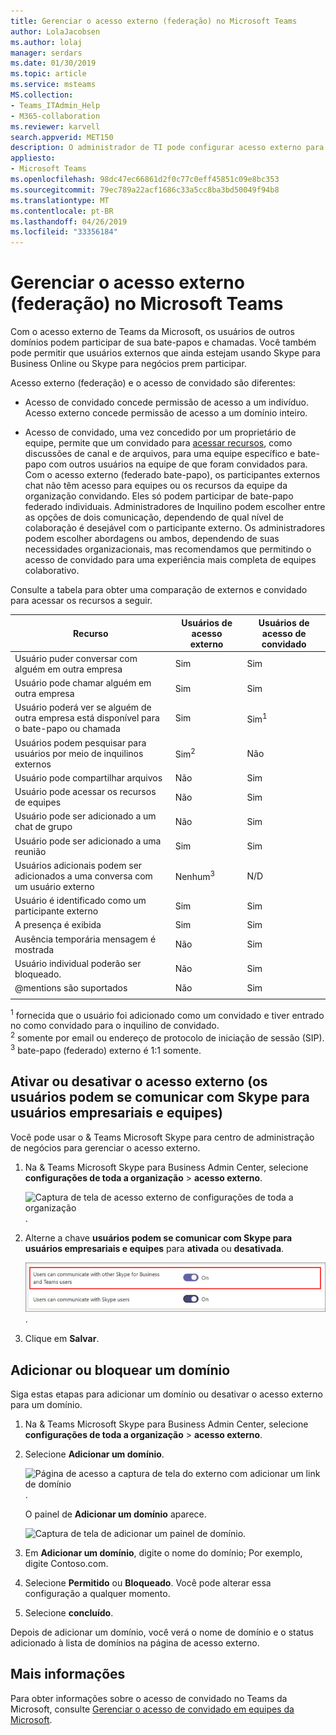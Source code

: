 ```yaml
---
title: Gerenciar o acesso externo (federação) no Microsoft Teams
author: LolaJacobsen
ms.author: lolaj
manager: serdars
ms.date: 01/30/2019
ms.topic: article
ms.service: msteams
MS.collection:
- Teams_ITAdmin_Help
- M365-collaboration
ms.reviewer: karvell
search.appverid: MET150
description: O administrador de TI pode configurar acesso externo para outros domínios (federação) permitir que os usuários desses domínios participar de equipes.
appliesto:
- Microsoft Teams
ms.openlocfilehash: 98dc47ec66861d2f0c77c0eff45851c09e8bc353
ms.sourcegitcommit: 79ec789a22acf1686c33a5cc8ba3bd50049f94b8
ms.translationtype: MT
ms.contentlocale: pt-BR
ms.lasthandoff: 04/26/2019
ms.locfileid: "33356184"
---
```

<a name="manage-external-access-federation-in-microsoft-teams"></a>Gerenciar o acesso externo (federação) no Microsoft Teams
======================================================

Com o acesso externo de Teams da Microsoft, os usuários de outros domínios podem participar de sua bate-papos e chamadas. Você também pode permitir que usuários externos que ainda estejam usando Skype para Business Online ou Skype para negócios prem participar. 

Acesso externo (federação) e o acesso de convidado são diferentes:

- Acesso de convidado concede permissão de acesso a um indivíduo. Acesso externo concede permissão de acesso a um domínio inteiro.

- Acesso de convidado, uma vez concedido por um proprietário de equipe, permite que um convidado para [acessar recursos](guest-experience.md), como discussões de canal e de arquivos, para uma equipe específico e bate-papo com outros usuários na equipe de que foram convidados para. Com o acesso externo (federado bate-papo), os participantes externos chat não têm acesso para equipes ou os recursos da equipe da organização convidando. Eles só podem participar de bate-papo federado individuais. Administradores de Inquilino podem escolher entre as opções de dois comunicação, dependendo de qual nível de colaboração é desejável com o participante externo. Os administradores podem escolher abordagens ou ambos, dependendo de suas necessidades organizacionais, mas recomendamos que permitindo o acesso de convidado para uma experiência mais completa de equipes colaborativo. 

Consulte a tabela para obter uma comparação de externos e convidado para acessar os recursos a seguir.

| Recurso | Usuários de acesso externo | Usuários de acesso de convidado |
|---------|-----------------------|--------------------|
| Usuário puder conversar com alguém em outra empresa | Sim |Sim |
| Usuário pode chamar alguém em outra empresa | Sim | Sim |
| Usuário poderá ver se alguém de outra empresa está disponível para o bate-papo ou chamada | Sim | Sim<sup>1</sup> |
| Usuários podem pesquisar para usuários por meio de inquilinos externos | Sim<sup>2</sup> | Não |
| Usuário pode compartilhar arquivos | Não | Sim |
| Usuário pode acessar os recursos de equipes | Não | Sim |
| Usuário pode ser adicionado a um chat de grupo | Não | Sim |
| Usuário pode ser adicionado a uma reunião | Sim | Sim |
| Usuários adicionais podem ser adicionados a uma conversa com um usuário externo | Nenhum<sup>3</sup> | N/D |
| Usuário é identificado como um participante externo | Sim | Sim |
| A presença é exibida | Sim | Sim |
| Ausência temporária mensagem é mostrada | Não | Sim |
| Usuário individual poderão ser bloqueado. | Não | Sim |
| @mentions são suportados | Não | Sim |
||||

<sup>1</sup> fornecida que o usuário foi adicionado como um convidado e tiver entrado no como convidado para o inquilino de convidado.<br>
<sup>2</sup> somente por email ou endereço de protocolo de iniciação de sessão (SIP).<br>
<sup>3</sup> bate-papo (federado) externo é 1:1 somente.

## <a name="turn-on-or-turn-off-external-access-users-can-communicate-with-skype-for-business-and-teams-users"></a>Ativar ou desativar o acesso externo (os usuários podem se comunicar com Skype para usuários empresariais e equipes)

Você pode usar o & Teams Microsoft Skype para centro de administração de negócios para gerenciar o acesso externo.

1. Na & Teams Microsoft Skype para Business Admin Center, selecione **configurações de toda a organização** > **acesso externo**.

     ![Captura de tela de acesso externo de configurações de toda a organização](media/manage-external-access-1.png).

2. Alterne a chave **usuários podem se comunicar com Skype para usuários empresariais e equipes** para **ativada** ou **desativada**.

     ![Captura de tela da opção de acesso externo ativada](media/manage-external-access-2.png).

3. Clique em **Salvar**. 

## <a name="add-or-block-a-domain"></a>Adicionar ou bloquear um domínio

Siga estas etapas para adicionar um domínio ou desativar o acesso externo para um domínio.

1. Na & Teams Microsoft Skype para Business Admin Center, selecione **configurações de toda a organização** > **acesso externo**.

2. Selecione **Adicionar um domínio**. 
 
    ![Página de acesso a captura de tela do externo com adicionar um link de domínio](media/manage-external-access-3.png).

   O painel de **Adicionar um domínio** aparece.

    ![Captura de tela de adicionar um painel de domínio](media/manage-external-access-4.png).


3. Em **Adicionar um domínio**, digite o nome do domínio; Por exemplo, digite Contoso.com.

4. Selecione **Permitido** ou **Bloqueado**. Você pode alterar essa configuração a qualquer momento.

2. Selecione **concluído**.

Depois de adicionar um domínio, você verá o nome de domínio e o status adicionado à lista de domínios na página de acesso externo.

## <a name="more-information"></a>Mais informações

Para obter informações sobre o acesso de convidado no Teams da Microsoft, consulte [Gerenciar o acesso de convidado em equipes da Microsoft](manage-guests.md).
